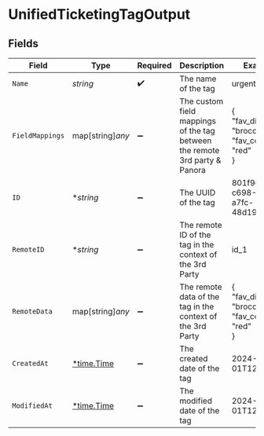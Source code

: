 # UnifiedTicketingTagOutput


## Fields

| Field                                                                      | Type                                                                       | Required                                                                   | Description                                                                | Example                                                                    |
| -------------------------------------------------------------------------- | -------------------------------------------------------------------------- | -------------------------------------------------------------------------- | -------------------------------------------------------------------------- | -------------------------------------------------------------------------- |
| `Name`                                                                     | *string*                                                                   | :heavy_check_mark:                                                         | The name of the tag                                                        | urgent_tag                                                                 |
| `FieldMappings`                                                            | map[string]*any*                                                           | :heavy_minus_sign:                                                         | The custom field mappings of the tag between the remote 3rd party & Panora | {<br/>"fav_dish": "broccoli",<br/>"fav_color": "red"<br/>}                 |
| `ID`                                                                       | **string*                                                                  | :heavy_minus_sign:                                                         | The UUID of the tag                                                        | 801f9ede-c698-4e66-a7fc-48d19eebaa4f                                       |
| `RemoteID`                                                                 | **string*                                                                  | :heavy_minus_sign:                                                         | The remote ID of the tag in the context of the 3rd Party                   | id_1                                                                       |
| `RemoteData`                                                               | map[string]*any*                                                           | :heavy_minus_sign:                                                         | The remote data of the tag in the context of the 3rd Party                 | {<br/>"fav_dish": "broccoli",<br/>"fav_color": "red"<br/>}                 |
| `CreatedAt`                                                                | [*time.Time](https://pkg.go.dev/time#Time)                                 | :heavy_minus_sign:                                                         | The created date of the tag                                                | 2024-10-01T12:00:00Z                                                       |
| `ModifiedAt`                                                               | [*time.Time](https://pkg.go.dev/time#Time)                                 | :heavy_minus_sign:                                                         | The modified date of the tag                                               | 2024-10-01T12:00:00Z                                                       |